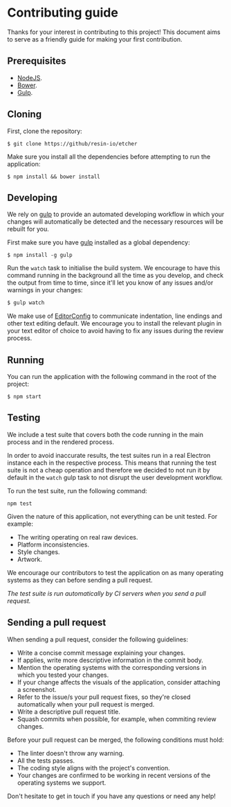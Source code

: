# Contributing guide

Thanks for your interest in contributing to this project! This document aims to serve as a friendly guide for making your first contribution.

## Prerequisites

- [NodeJS](https://nodejs.org).
- [Bower](http://bower.io).
- [Gulp](http://gulpjs.com).

## Cloning

First, clone the repository:

``` shell
$ git clone https://github/resin-io/etcher
```

Make sure you install all the dependencies before attempting to run the application:

``` shell
$ npm install && bower install
```

## Developing

We rely on [gulp](http://gulpjs.com) to provide an automated developing workflow in which your changes will automatically be detected and the necessary resources will be rebuilt for you.

First make sure you have [gulp](http://gulpjs.com) installed as a global dependency:

``` shell
$ npm install -g gulp
```

Run the `watch` task to initialise the build system. We encourage to have this command running in the background all the time as you develop, and check the output from time to time, since it'll let you know of any issues and/or warnings in your changes:

``` javascript
$ gulp watch
```

We make use of [EditorConfig](http://editorconfig.org) to communicate indentation, line endings and other text editing default. We encourage you to install the relevant plugin in your text editor of choice to avoid having to fix any issues during the review process.

## Running

You can run the application with the following command in the root of the project:

``` shell
$ npm start
```

## Testing

We include a test suite that covers both the code running in the main process and in the rendered process.

In order to avoid inaccurate results, the test suites run in a real Electron instance each in the respective process. This means that running the test suite is not a cheap operation and therefore we decided to not run it by default in the `watch` gulp task to not disrupt the user development workflow.

To run the test suite, run the following command:

``` shell
npm test
```

Given the nature of this application, not everything can be unit tested. For example:

- The writing operating on real raw devices.
- Platform inconsistencies.
- Style changes.
- Artwork.

We encourage our contributors to test the application on as many operating systems as they can before sending a pull request.

*The test suite is run automatically by CI servers when you send a pull request.*

## Sending a pull request

When sending a pull request, consider the following guidelines:

- Write a concise commit message explaining your changes.
- If applies, write more descriptive information in the commit body.
- Mention the operating systems with the corresponding versions in which you tested your changes.
- If your change affects the visuals of the application, consider attaching a screenshot.
- Refer to the issue/s your pull request fixes, so they're closed automatically when your pull request is merged.
- Write a descriptive pull request title.
- Squash commits when possible, for example, when commiting review changes.

Before your pull request can be merged, the following conditions must hold:

- The linter doesn't throw any warning.
- All the tests passes.
- The coding style aligns with the project's convention.
- Your changes are confirmed to be working in recent versions of the operating systems we support.

Don't hesitate to get in touch if you have any questions or need any help!
